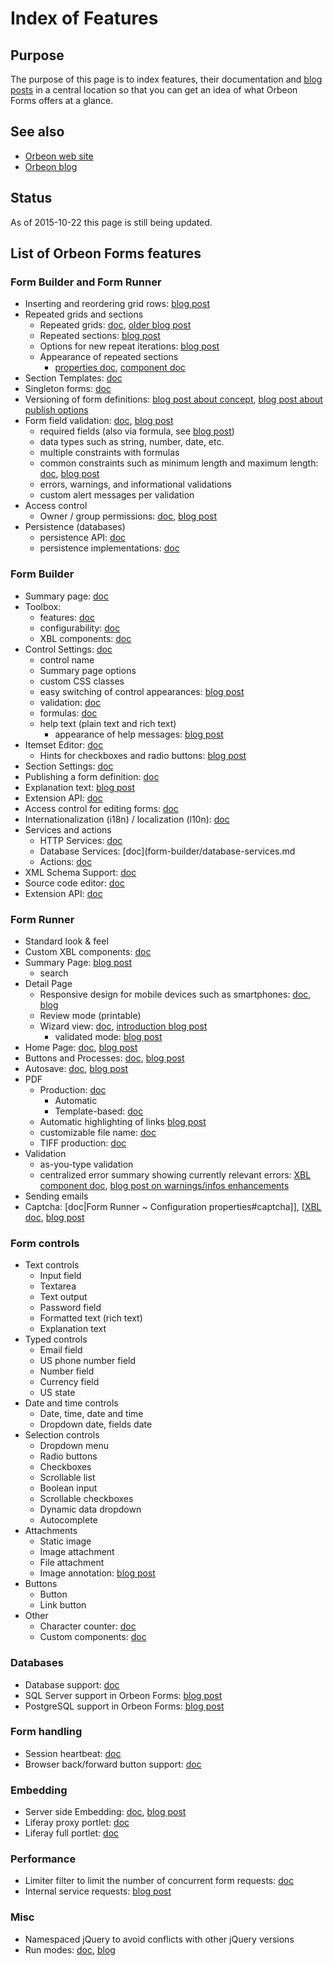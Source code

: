 # Index of Features

<!-- toc -->

## Purpose

The purpose of this page is to index features, their documentation and [blog posts](http://blog.orbeon.com/) in a central location so that you can get an idea of what Orbeon Forms offers at a glance.

## See also

- [Orbeon web site](http://www.orbeon.com/)
- [Orbeon blog](http://blog.orbeon.com/)

## Status

As of 2015-10-22 this page is still being updated.

## List of Orbeon Forms features

### Form Builder and Form Runner

- Inserting and reordering grid rows: [blog post](http://blog.orbeon.com/2013/11/inserting-and-reordering-grid-rows.html)
- Repeated grids and sections
    - Repeated grids: [doc](form-builder/repeated-grids.md), [older blog post](http://blog.orbeon.com/2012/04/support-for-repeats-lands-in-form.html)
    - Repeated sections: [blog post](http://blog.orbeon.com/2014/01/repeated-sections.html)
    - Options for new repeat iterations: [blog post](http://blog.orbeon.com/2015/10/repeated-grids-and-sections-just-got.html)
    - Appearance of repeated sections
      - [properties doc](http://doc.orbeon.com/configuration/properties/form-runner.html#appearance-of-repeated-sections), [component doc](http://doc.orbeon.com/form-runner/component/grid.html#repeated-mode)
- Section Templates: [doc](form-builder/section-templates.md)
- Singleton forms: [doc](form-runner/advanced/singleton-form.md)
- Versioning of form definitions: [blog post about concept](http://blog.orbeon.com/2014/02/form-versioning.html), [blog post about publish options](http://blog.orbeon.com/2015/01/choosing-best-versioning-option-when.html)
- Form field validation: [doc](form-builder/validation.md), [blog post](http://blog.orbeon.com/2013/07/enhanced-validation-in-form-builder-and.html)
    - required fields (also via formula, see [blog post](http://blog.orbeon.com/2014/09/control-required-values-with-formulas.html))
    - data types such as string, number, date, etc.
    - multiple constraints with formulas
    - common constraints such as minimum length and maximum length: [doc](form-builder/validation.md#commonconstraints), [blog post](http://blog.orbeon.com/2015/07/how-common-constraints-work.html)
    - errors, warnings, and informational validations
    - custom alert messages per validation
- Access control
    - Owner / group permissions: [doc](form-runner/access-control/owner-group.md), [blog post](http://blog.orbeon.com/2013/09/ownergroup-based-permissions-aka-see.html)
- Persistence (databases)
    - persistence API: [doc](form-runner/api/persistence/README.md)
    - persistence implementations: [doc](form-runner/persistence/db-support.md)

### Form Builder

- Summary page: [doc](form-builder/summary-page.md)
- Toolbox:
    - features: [doc](form-builder/toolbox.md)
    - configurability: [doc](form-builder/metadata.md)
    - XBL components: [doc](xforms/xbl/README.md)
- Control Settings: [doc](form-builder/control-settings.md)
    - control name
    - Summary page options
    - custom CSS classes
    - easy switching of control appearances: [blog post](http://blog.orbeon.com/2015/06/how-new-form-builder-appearance.html)
    - validation: [doc](form-builder/images/validation.png)
    - formulas: [doc](form-builder/formulas.md)
    - help text (plain text and rich text)
        - appearance of help messages: [blog post](http://blog.orbeon.com/2014/01/improving-how-we-show-help-messages.html)
- Itemset Editor: [doc](form-builder/itemset-editor.md)
    - Hints for checkboxes and radio buttons: [blog post](http://blog.orbeon.com/2014/02/hints-for-checkboxes-and-radio-buttons.html)
- Section Settings: [doc](form-builder/section-settings.md)
- Publishing a form definition: [doc](form-builder/publishing.md)
- Explanation text: [blog post](http://blog.orbeon.com/2015/04/adding-explanatory-text-to-your-forms.html)
- Extension API: [doc](form-builder/extension-api.md)
- Access control for editing forms: [doc](form-runner/access-control/README.md)
- Internationalization (i18n) / localization (l10n): [doc](form-builder/localization.md)
- Services and actions
    - HTTP Services: [doc](form-builder/http-services.md)
    - Database Services: [doc](form-builder/database-services.md
    - Actions: [doc](form-builder/actions.md)
- XML Schema Support: [doc](form-builder/xml-schema-support.md)
- Source code editor: [doc](form-runner/component/source-code-editor.md)
- Extension API: [doc](form-builder/extension-api.md)

### Form Runner

- Standard look & feel
- Custom XBL components: [doc](xforms/xbl/README.md)
- Summary Page: [blog post](http://blog.orbeon.com/2014/06/the-form-builder-summary-page-and-form.html)
    - search
- Detail Page
    - Responsive design for mobile devices such as smartphones: [doc](form-runner/feature/responsive-design.md), [blog](http://blog.orbeon.com/2015/08/responsive-design.html)
    - Review mode (printable)
    - Wizard view: [doc](form-runner/feature/wizard-view.md), [introduction blog post](http://blog.orbeon.com/2012/12/form-runner-wizard-view.html)
        - validated mode: [blog post](http://blog.orbeon.com/2015/03/new-wizard-validated-mode.html)
- Home Page: [doc](form-runner/feature/home-page.md), [blog post](http://blog.orbeon.com/2014/06/the-form-builder-summary-page-and-form.html)
- Buttons and Processes: [doc](form-runner/advanced/buttons-and-processes/README.md), [blog post](http://blog.orbeon.com/2013/04/more-powerful-buttons.html)
- Autosave: [doc](form-runner/persistence/autosave.md), [blog post](http://blog.orbeon.com/2013/10/autosave.html)
- PDF
    - Production: [doc](form-builder/pdf-production.md)
        - Automatic
        - Template-based: [doc](form-builder/pdf-templates.md)
    - Automatic highlighting of links [blog post](http://blog.orbeon.com/2015/04/automatic-web-links-in-pdf-files.html)
    - customizable file name: [doc](configuration/properties/form-runner.md#custom-pdf-filename)
    - TIFF production: [doc](form-runner/feature/tiff-production.md)
- Validation
    - as-you-type validation
    - centralized error summary showing currently relevant errors: [XBL component doc](form-runner/component/images/xbl-error-summary-errors.png), [blog post on warnings/infos enhancements](http://blog.orbeon.com/2013/07/enhanced-validation-in-form-builder-and.html)
- Sending emails
- Captcha: [doc|Form Runner ~ Configuration properties#captcha]], [[XBL doc](form-runner/component/captcha.md), [blog post](http://blog.orbeon.com/2011/12/stop-spammer-by-adding-captcha-to-your.html)

### Form controls

- Text controls
    - Input field
    - Textarea
    - Text output
    - Password field
    - Formatted text (rich text)
    - Explanation text
- Typed controls
    - Email field
    - US phone number field
    - Number field
    - Currency field
    - US state
- Date and time controls
    - Date, time, date and time
    - Dropdown date, fields date
- Selection controls
    - Dropdown menu
    - Radio buttons
    - Checkboxes
    - Scrollable list
    - Boolean input
    - Scrollable checkboxes
    - Dynamic data dropdown
    - Autocomplete
- Attachments
    - Static image
    - Image attachment
    - File attachment
    - Image annotation: [blog post](http://blog.orbeon.com/2013/08/new-image-annotation-control.html)
- Buttons
    - Button
    - Link button
- Other
    - Character counter: [doc](form-runner/component/character-counter.md)
    - Custom components: [doc](xforms/xbl/README.md)

### Databases

- Database support: [doc](form-runner/persistence/db-support.md)
- SQL Server support in Orbeon Forms: [blog post](http://blog.orbeon.com/2014/05/sql-server-support-in-orbeon-forms.html)
- PostgreSQL support in Orbeon Forms: [blog post](http://blog.orbeon.com/2014/12/postgresql-support-in-orbeon-forms.html)

### Form handling

- Session heartbeat: [doc](contributors/state-handling.md)
- Browser back/forward button support: [doc](contributors/state-handling.md)

### Embedding

- Server side Embedding: [doc](form-runner/link-embed/java-api.md), [blog post](http://blog.orbeon.com/2014/09/embedding-support-in-orbeon-forms-47.html)
- Liferay proxy portlet: [doc](form-runner/link-embed/liferay-proxy-portlet.md)
- Liferay full portlet: [doc](form-runner/link-embed/liferay-full-portlet.md)

### Performance

- Limiter filter to limit the number of concurrent form requests: [doc](configuration/advanced/limiter-filter.md)
- Internal service requests: [blog post](http://blog.orbeon.com/2015/01/saying-goodbye-to-internal-http.html)

### Misc

- Namespaced jQuery to avoid conflicts with other jQuery versions
- Run modes: [doc](configuration/advanced/run-modes.md
), [blog](http://blog.orbeon.com/2012/05/run-modes.html)

